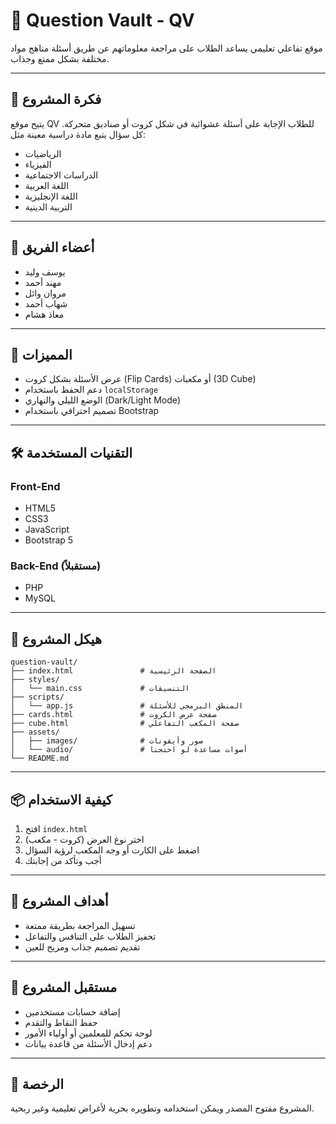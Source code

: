 # 🧠 Question Vault - QV

موقع تفاعلي تعليمي يساعد الطلاب على مراجعة معلوماتهم عن طريق أسئلة مناهج مواد مختلفة بشكل ممتع وجذاب.

---

## 📌 فكرة المشروع

يتيح موقع QV للطلاب الإجابة على أسئلة عشوائية في شكل كروت أو صناديق متحركة. كل سؤال يتبع مادة دراسية معينة مثل:
- الرياضيات
- الفيزياء
- الدراسات الاجتماعية
- اللغة العربية
- اللغة الإنجليزية
- التربية الدينية

---

## 👥 أعضاء الفريق

- يوسف وليد
- مهند أحمد
- مروان وائل
- شهاب أحمد
- معاذ هشام

---

## 🚀 المميزات

- عرض الأسئلة بشكل كروت (Flip Cards) أو مكعبات (3D Cube)
- دعم الحفظ باستخدام `localStorage`
- الوضع الليلي والنهاري (Dark/Light Mode)
- تصميم احترافي باستخدام Bootstrap

---

## 🛠️ التقنيات المستخدمة

### Front-End
- HTML5
- CSS3
- JavaScript
- Bootstrap 5

### Back-End (مستقبلاً)
- PHP
- MySQL

---

## 📁 هيكل المشروع

```
question-vault/
├── index.html               # الصفحة الرئيسية
├── styles/
│   └── main.css             # التنسيقات
├── scripts/
│   └── app.js               # المنطق البرمجي للأسئلة
├── cards.html               # صفحة عرض الكروت
├── cube.html                # صفحة المكعب التفاعلي
├── assets/
│   ├── images/              # صور وأيقونات
│   └── audio/               # أصوات مساعدة لو احتجنا
└── README.md
```

---

## 📦 كيفية الاستخدام

1. افتح `index.html`
2. اختر نوع العرض (كروت - مكعب)
3. اضغط على الكارت أو وجه المكعب لرؤية السؤال
4. أجب وتأكد من إجابتك

---

## 🎯 أهداف المشروع

- تسهيل المراجعة بطريقة ممتعة
- تحفيز الطلاب على التنافس والتفاعل
- تقديم تصميم جذاب ومريح للعين

---

## 🧪 مستقبل المشروع

- إضافة حسابات مستخدمين
- حفظ النقاط والتقدم
- لوحة تحكم للمعلمين أو أولياء الأمور
- دعم إدخال الأسئلة من قاعدة بيانات

---

## 📃 الرخصة

المشروع مفتوح المصدر ويمكن استخدامه وتطويره بحرية لأغراض تعليمية وغير ربحية.
